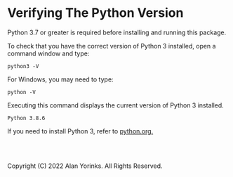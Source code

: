 # Verifying The Python Version

Python 3.7 or greater is required before installing and running this package.

To check that you have the correct version of Python 3 installed,
open a command window and type:

```
python3 -V
```

For Windows, you may need to type:

```
python -V
```

Executing this command displays the current version of Python 3 installed.

```
Python 3.8.6
```

If you need to install Python 3, refer to [python.org.](https://www.python.org/)


<br>
<br>


Copyright (C) 2022 Alan Yorinks. All Rights Reserved.

